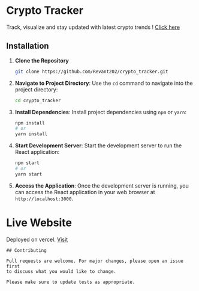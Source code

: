 # Crypto Tracker
Track, visualize and stay updated with latest crypto trends ! [Click here](https://crypto-tracker-rho-two.vercel.app/)

## Installation

1. **Clone the Repository**

    ```bash
    git clone https://github.com/Revant202/crypto_tracker.git
    ```

2. **Navigate to Project Directory**: Use the `cd` command to navigate into the project directory:

    ```bash
    cd crypto_tracker
    ```

3. **Install Dependencies**: Install project dependencies using `npm` or `yarn`:

    ```bash
    npm install
    # or
    yarn install
    ```

4. **Start Development Server**: Start the development server to run the React application:

    ```bash
    npm start
    # or
    yarn start
    ```

5. **Access the Application**: Once the development server is running, you can access the React application in your web browser at `http://localhost:3000`.


# Live Website
Deployed on vercel. [Visit](https://crypto-tracker-rho-two.vercel.app/)

```
## Contributing

Pull requests are welcome. For major changes, please open an issue first
to discuss what you would like to change.

Please make sure to update tests as appropriate.
